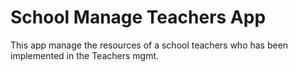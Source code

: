 # School Manage Teachers App

This app manage the resources of a school teachers who has been implemented in the Teachers mgmt. 